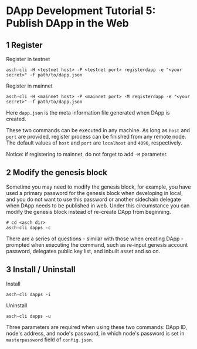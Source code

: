# DApp Development Tutorial 5: Publish DApp in the Web

## 1 Register

Register in testnet

```
asch-cli -H <testnet host> -P <testnet port> registerdapp -e "<your secret>" -f path/to/dapp.json
```

Register in mainnet

```
asch-cli -H <mainnet host> -P <mainnet port> -M registerdapp -e "<your secret>" -f path/to/dapp.json
```

Here ```dapp.json``` is the meta information file generated when DApp is created.

These two commands can be executed in any machine. As long as ```host``` and ```port``` are provided, register process can be finished from any remote node. The default values of ```host``` and ```port``` are ```localhost``` and ```4096```, respectively.

Notice: if registering to mainnet, do not forget to add ```-M``` parameter.

## 2 Modify the genesis block

Sometime you may need to modify the genesis block, for example, you have used a primary password for the genesis block when developing in local, and you do not want to use this password or another sidechain delegate when DApp needs to be published in web. Under this circumstance you can modify the genesis block instead of re-create DApp from beginning.

```
# cd <asch dir>
asch-cli dapps -c
```

There are a series of questions - similar with those when creating DApp - prompted when executing the command, such as re-input genesis account password, delegates public key list, and inbuilt asset and so on.

## 3 Install / Uninstall

Install

```
asch-cli dapps -i
```

Uninstall

```
asch-cli dapps -u
```

Three parameters are required when using these two commands: DApp ID, node's address, and node's password, in which node's password is set in ```masterpassword``` field of ```config.json```. 